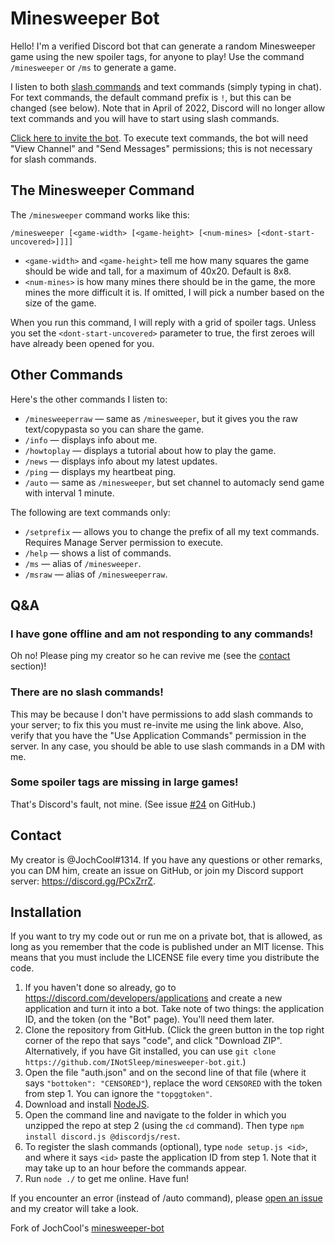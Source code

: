 # Minesweeper Bot
Hello! I'm a verified Discord bot that can generate a random Minesweeper game using the new spoiler tags, for anyone to play! Use the command `/minesweeper` or `/ms` to generate a game.

I listen to both [slash commands](https://support.discord.com/hc/en-us/articles/1500000368501-Slash-Commands-FAQ) and text commands (simply typing in chat). For text commands, the default command prefix is `!`, but this can be changed (see below). Note that in April of 2022, Discord will no longer allow text commands and you will have to start using slash commands.

[Click here to invite the bot](https://discord.com/api/oauth2/authorize?client_id=540917634695168010&scope=applications.commands%20bot). To execute text commands, the bot will need "View Channel" and "Send Messages" permissions; this is not necessary for slash commands.

## The Minesweeper Command
The `/minesweeper` command works like this:
```
/minesweeper [<game-width> [<game-height> [<num-mines> [<dont-start-uncovered>]]]]
```
* `<game-width>` and `<game-height>` tell me how many squares the game should be wide and tall, for a maximum of 40x20. Default is 8x8.
* `<num-mines>` is how many mines there should be in the game, the more mines the more difficult it is. If omitted, I will pick a number based on the size of the game.

When you run this command, I will reply with a grid of spoiler tags. Unless you set the `<dont-start-uncovered>` parameter to true, the first zeroes will have already been opened for you.

## Other Commands
Here's the other commands I listen to:
* `/minesweeperraw` — same as `/minesweeper`, but it gives you the raw text/copypasta so you can share the game.
* `/info` — displays info about me.
* `/howtoplay` — displays a tutorial about how to play the game.
* `/news` — displays info about my latest updates.
* `/ping` — displays my heartbeat ping.
* `/auto` — same as `/minesweeper`, but set channel to automacly send game with interval 1 minute.

The following are text commands only:
* `/setprefix` — allows you to change the prefix of all my text commands. Requires Manage Server permission to execute.
* `/help` — shows a list of commands.
* `/ms` — alias of `/minesweeper`.
* `/msraw` — alias of `/minesweeperraw`.

## Q&A
### I have gone offline and am not responding to any commands!
Oh no! Please ping my creator so he can revive me (see the [contact](#Contact) section)!

### There are no slash commands!
This may be because I don't have permissions to add slash commands to your server; to fix this you must re-invite me using the link above. Also, verify that you have the "Use Application Commands" permission in the server. In any case, you should be able to use slash commands in a DM with me.

### Some spoiler tags are missing in large games!
That's Discord's fault, not mine. (See issue [#24](https://github.com/JochCool/minesweeper-bot/issues/24) on GitHub.)

## Contact
My creator is @JochCool#1314. If you have any questions or other remarks, you can DM him, create an issue on GitHub, or join my Discord support server: https://discord.gg/PCxZrrZ.

## Installation
If you want to try my code out or run me on a private bot, that is allowed, as long as you remember that the code is published under an MIT license. This means that you must include the LICENSE file every time you distribute the code.

1. If you haven't done so already, go to https://discord.com/developers/applications and create a new application and turn it into a bot. Take note of two things: the application ID, and the token (on the "Bot" page). You'll need them later.
2. Clone the repository from GitHub. (Click the green button in the top right corner of the repo that says "code", and click "Download ZIP". Alternatively, if you have Git installed, you can use `git clone https://github.com/INotSleep/minesweeper-bot.git`.)
3. Open the file "auth.json" and on the second line of that file (where it says `"bottoken": "CENSORED"`), replace the word `CENSORED` with the token from step 1. You can ignore the `"topggtoken"`.
4. Download and install [NodeJS](https://nodejs.org).
5. Open the command line and navigate to the folder in which you unzipped the repo at step 2 (using the `cd` command). Then type `npm install discord.js @discordjs/rest`.
6. To register the slash commands (optional), type `node setup.js <id>`, and where it says `<id>` paste the application ID from step 1. Note that it may take up to an hour before the commands appear.
7. Run `node ./` to get me online. Have fun!

If you encounter an error (instead of /auto command), please [open an issue](https://github.com/JochCool/minesweeper-bot/issues) and my creator will take a look.

Fork of JochCool's [minesweeper-bot](https://github.com/JochCool/minesweeper-bot)
